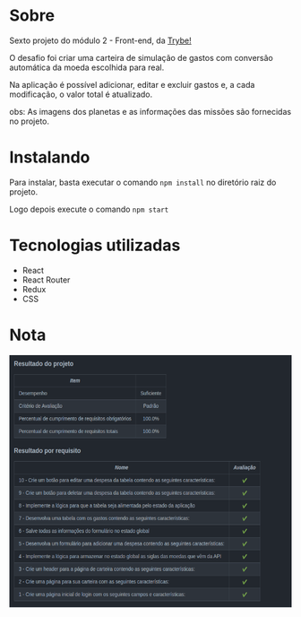 <h1>Sobre</h1>
<p>Sexto projeto do módulo 2 - Front-end, da <a href="https://betrybe.com" target="_blank">Trybe!</a></p>
<p>O desafio foi criar uma carteira de simulação de gastos com conversão automática da moeda escolhida para real.
<p>Na aplicação é possível adicionar, editar e excluir gastos e, a cada modificação, o valor total é atualizado.</p>

<p>obs: As imagens dos planetas e as informações das missões são fornecidas no projeto.</p>

<h1>Instalando</h1>

<p>Para instalar, basta executar o comando <code>npm install</code> no diretório raiz do projeto.</p>
<p>Logo depois execute o comando <code>npm start</code></p>

<h1>Tecnologias utilizadas</h1>

<ul>
  <li>React</li>
  <li>React Router</li>
  <li>Redux</li>
  <li>CSS</li>
</ul>

<h1>Nota</h1>
<img src="./Trybewallet.png" alt="nota do projeto" width='800' height='450'>